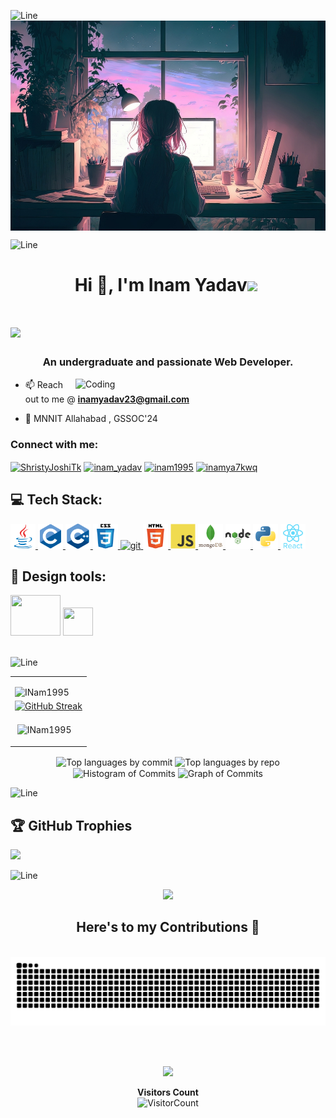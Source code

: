 <!-- ---------------------------------------------------------------------------------------------------------------------------------------------------- -->

![Line](https://user-images.githubusercontent.com/85225156/171937799-8fc9e255-9889-4642-9c92-6df85fb86e82.gif)
<img align="center" alt="Coding" width="1000" src="https://github.com/INam1995/INam1995/blob/main/1000_F_555912466_RiqQv8mv5xChGgYUJmiWfXJQig5exXMx-transformed.jpeg">

<!-- ---------------------------------------------------------------------------------------------------------------------------------------------------- -->

![Line](https://user-images.githubusercontent.com/85225156/171937799-8fc9e255-9889-4642-9c92-6df85fb86e82.gif)
<h1 align="center">Hi 👋, I'm Inam Yadav<img src="https://github.com/Anmol-Baranwal/Cool-GIFs-For-GitHub/assets/74038190/6f564d9a-467a-4bba-ad3a-8527c8ab79ae" width="75">&nbsp;</h1>
<h1>
  <a href="https://git.io/typing-svg">
    <img src="https://readme-typing-svg.herokuapp.com?color=62F7F3&size=25&lines=Converting+coffee+into+code!!!..👋">
  </a>
</h1>
<h3 align="center">An undergraduate and passionate Web Developer.</h3>
<!-- <img align="right" alt="Coding" width="400" src="https://octodex.github.com/images/daftpunktocat-guy.gif"> -->
<img align="right" alt="Coding" width="400" src="https://user-images.githubusercontent.com/74038190/241765453-85cb9521-97c0-4a65-9358-7db8099fac7f.gif">

- 📫 Reach out to me @ **inamyadav23@gmail.com**
  
- 💬  MNNIT Allahabad , GSSOC'24

<h3 align="left">Connect with me:</h3>
<p align="left">
<a href="https://discord.com/innu__1995" target="blank"><img align="center" src="https://raw.githubusercontent.com/rahuldkjain/github-profile-readme-generator/master/src/images/icons/Social/discord.svg" alt="ShristyJoshiTk" height="30" width="40" /></a>
<a href="https://www.linkedin.com/in/inam-yadav-b4a984260/" target="blank"><img align="center" src="https://raw.githubusercontent.com/rahuldkjain/github-profile-readme-generator/master/src/images/icons/Social/linked-in-alt.svg" alt="inam_yadav" height="30" width="40" /></a>
<a href="https://leetcode.com/u/inam1995/" target="blank"><img align="center" src="https://raw.githubusercontent.com/rahuldkjain/github-profile-readme-generator/master/src/images/icons/Social/leet-code.svg" alt="inam1995" height="30" width="40" /></a>
<a href="https://www.geeksforgeeks.org/user/inamya7kwq/?utm_source=geeksforgeeks&utm_medium=my_profile&utm_campaign=auth_user" target="blank"><img align="center" src="https://raw.githubusercontent.com/rahuldkjain/github-profile-readme-generator/master/src/images/icons/Social/geeks-for-geeks.svg" alt="inamya7kwq" height="30" width="40" /></a>
</p>

## 💻 Tech Stack:
<p align="left"> <a href="https://www.cprogramming.com/" target="_blank" rel="noreferrer"><img src = "https://raw.githubusercontent.com/devicons/devicon/master/icons/java/java-original.svg" width="40" height="40"> <img src="https://raw.githubusercontent.com/devicons/devicon/master/icons/c/c-original.svg" alt="c" width="40" height="40"/> </a> <a href="https://www.w3schools.com/cpp/" target="_blank" rel="noreferrer"> <img src="https://raw.githubusercontent.com/devicons/devicon/master/icons/cplusplus/cplusplus-original.svg" alt="cplusplus" width="40" height="40"/> </a> <a href="https://www.w3schools.com/css/" target="_blank" rel="noreferrer"> <img src="https://raw.githubusercontent.com/devicons/devicon/master/icons/css3/css3-original-wordmark.svg" alt="css3" width="40" height="40"/> </a> <!-- <a href="https://www.djangoproject.com/" target="_blank" rel="noreferrer"> <img src="https://cdn.worldvectorlogo.com/logos/django.svg" alt="django" width="40" height="40"/> </a> --> <a href="https://git-scm.com/" target="_blank" rel="noreferrer"> <img src="https://www.vectorlogo.zone/logos/git-scm/git-scm-icon.svg" alt="git" width="40" height="40"/> </a> <a href="https://www.w3.org/html/" target="_blank" rel="noreferrer"> <img src="https://raw.githubusercontent.com/devicons/devicon/master/icons/html5/html5-original-wordmark.svg" alt="html5" width="40" height="40"/> </a> <a href="https://developer.mozilla.org/en-US/docs/Web/JavaScript" target="_blank" rel="noreferrer"> <img src="https://raw.githubusercontent.com/devicons/devicon/master/icons/javascript/javascript-original.svg" alt="javascript" width="40" height="40"/> </a> <a href="https://www.mongodb.com/" target="_blank" rel="noreferrer"> <img src="https://raw.githubusercontent.com/devicons/devicon/master/icons/mongodb/mongodb-original-wordmark.svg" alt="mongodb" width="40" height="40"/> </a> <!-- <a href="https://www.mysql.com/" target="_blank" rel="noreferrer"> <img src="https://raw.githubusercontent.com/devicons/devicon/master/icons/mysql/mysql-original-wordmark.svg" alt="mysql" width="40" height="40"/> </a>--> <a href="https://nodejs.org" target="_blank" rel="noreferrer"> <img src="https://raw.githubusercontent.com/devicons/devicon/master/icons/nodejs/nodejs-original-wordmark.svg" alt="nodejs" width="40" height="40"/> </a> <a href="https://www.python.org" target="_blank" rel="noreferrer"> <img src="https://raw.githubusercontent.com/devicons/devicon/master/icons/python/python-original.svg" alt="python" width="40" height="40"/> </a> <a href="https://reactjs.org/" target="_blank" rel="noreferrer"> <img src="https://raw.githubusercontent.com/devicons/devicon/master/icons/react/react-original-wordmark.svg" alt="react" width="40" height="40"/> </a> </p>

## 🎨 Design tools:
<div style="display: inline-block;" >
<img src="https://logowik.com/content/uploads/images/figma459.logowik.com.webp" height="65px" width="80px" style="overflow: hidden;">
 <img src="https://upload.wikimedia.org/wikipedia/commons/thumb/0/08/Canva_icon_2021.svg/2048px-Canva_icon_2021.svg.png" height="45px" width="48px" style="object-fit: cover;">
</div>
<br/><br/>
<!-- ---------------------------------------------------------------------------------------------------------------------------------------------------- -->

![Line](https://user-images.githubusercontent.com/85225156/171937799-8fc9e255-9889-4642-9c92-6df85fb86e82.gif)

<!--<div>
<p><img align="left" src="https://github-readme-stats.vercel.app/api/top-langs?username=hustler0109&show_icons=true&locale=en&layout=compact" alt="hustler0109" /></p>
</div>
<div>
<a href="https://git.io/streak-stats"><img src="https://github-readme-streak-stats.herokuapp.com?user=hustler0109" alt="GitHub Streak" /></a>
</div>
<div>
<p>&nbsp;<img align="center" src="https://github-readme-stats.vercel.app/api?username=hustler0109&show_icons=true&locale=en" alt="hustler0109" /></p>
</div>-->
<table>
  <tr>
    <td>
      <p><img align="left" src="https://github-readme-stats.vercel.app/api/top-langs?username=INam1995&show_icons=true&locale=en&layout=compact" alt="INam1995" /></p>
    </td>
  </tr>
  <tr>
    <td>
      <a href="https://git.io/streak-stats"><img src="https://github-readme-streak-stats.herokuapp.com?user=INam1995" alt="GitHub Streak" /></a>
    </td>
  </tr>
  <tr>
    <td>
      <p>&nbsp;<img align="center" src="https://github-readme-stats.vercel.app/api?username=INam1995&show_icons=true&locale=en" alt="INam1995" /></p>
    </td>
  </tr>
</table>

<div align="center">
    <!-- Top languages by commit -->
    <img align="center" src="http://github-profile-summary-cards.vercel.app/api/cards/most-commit-language?username=INam1995&theme=2077" height="210em" alt="Top languages by commit" />
    <!-- Top languages by repo -->
    <img align="center" src="http://github-profile-summary-cards.vercel.app/api/cards/repos-per-language?username=INam1995&theme=2077" height="210em" alt="Top languages by repo" />
    <!-- Histogram of Commits -->
    <img align="center" src="http://github-profile-summary-cards.vercel.app/api/cards/productive-time?username=INam1995&theme=2077" height="210em" alt="Histogram of Commits" />
    <!-- Graph of Commits -->
    <img align="center" src="http://github-profile-summary-cards.vercel.app/api/cards/profile-details?username=INam1995&theme=2077" height="210em" alt="Graph of Commits" />
  </a>
</div>


<!-- ---------------------------------------------------------------------------------------------------------------------------------------------------- -->

![Line](https://user-images.githubusercontent.com/85225156/171937799-8fc9e255-9889-4642-9c92-6df85fb86e82.gif)

## 🏆 GitHub Trophies
![](https://github-profile-trophy.vercel.app/?username=sgvkamalakar&theme=radical&no-frame=true&no-bg=false&margin-w=4)


<!-- ---------------------------------------------------------------------------------------------------------------------------------------------------- -->

![Line](https://user-images.githubusercontent.com/85225156/171937799-8fc9e255-9889-4642-9c92-6df85fb86e82.gif)

<div align="center">
  <img src="https://github-readme-stats.vercel.app/api/top-langs?username=hustler0109&show_icons=true&locale=en&layout=compact"/>
</div>  

<div align="center">
  <h2> Here's to my Contributions 🥂 </h2>
  <br>
  <img alt="snake eating my contributions" src="https://raw.githubusercontent.com/vickyraut/vickyraut/output/github-contribution-grid-snake.svg" />
  
  <br/><br/>
</div>


<div align="center">
  <img src="https://github.com/Anmol-Baranwal/Cool-GIFs-For-GitHub/assets/74038190/08fa9f5b-dcb7-4f5e-8721-203468dda5f3" width="100"/>
</div>
<div align = "center">
 
**Visitors Count**  
![VisitorCount](https://profile-counter.glitch.me/{INam1995}/count.svg)

</div>
